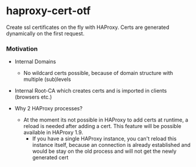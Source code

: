 # haproxy-cert-otf

Create ssl certificates on the fly with HAProxy. Certs are generated dynamically on the first request.

### Motivation

- Internal Domains

    - No wildcard certs possible, because of domain structure with multiple (sub)levels

- Internal Root-CA which creates certs and is imported in clients (browsers etc.) 

- Why 2 HAProxy processes?

  - At the moment its not possible in HAProxy to add certs at runtime, a reload is needed after adding a cert. This feature will be possible available in HAProxy 1.9.
    - If you have a single HAProxy instance, you can't reload this instance itself, because an connection is already established and would be stay on the old process and will not get the newly generated cert
